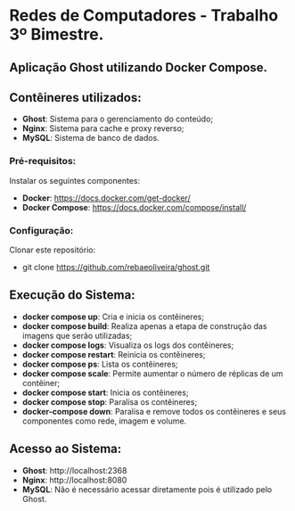# Redes de Computadores - Trabalho 3º Bimestre.

## Aplicação Ghost utilizando Docker Compose.

## Contêineres utilizados:
- **Ghost**: Sistema para o gerenciamento do conteúdo;
- **Nginx**: Sistema para cache e proxy reverso;
- **MySQL**: Sistema de banco de dados.
  
### Pré-requisitos:
Instalar os seguintes componentes:
- **Docker**: https://docs.docker.com/get-docker/
- **Docker Compose**: https://docs.docker.com/compose/install/

### Configuração:
Clonar este repositório:
- git clone https://github.com/rebaeoliveira/ghost.git

## Execução do Sistema:
- **docker compose up**: Cria e inicia os contêineres;
- **docker compose build**: Realiza apenas a etapa de construção das imagens que serão utilizadas;
- **docker compose logs**: Visualiza os logs dos contêineres;
- **docker compose restart**: Reinicia os contêineres;
- **docker compose ps**: Lista os contêineres;
- **docker compose scale**: Permite aumentar o número de réplicas de um contêiner;
- **docker compose start**: Inicia os contêineres;
- **docker compose stop**: Paralisa os contêineres;
- **docker-compose down**: Paralisa e remove todos os contêineres e seus componentes como rede, imagem e volume.

## Acesso ao Sistema:
- **Ghost**: http://localhost:2368
- **Nginx**: http://localhost:8080
- **MySQL**: Não é necessário acessar diretamente pois é utilizado pelo Ghost.
